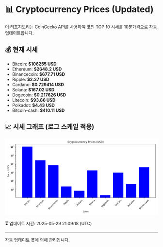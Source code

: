 
# 📊 Cryptocurrency Prices (Updated)

이 리포지토리는 CoinGecko API를 사용하여 코인 TOP 10 시세를 10분가격으로 자동 업데이트합니다.

## 💰 현재 시세
- Bitcoin: **$106255 USD**
- Ethereum: **$2648.2 USD**
- Binancecoin: **$677.71 USD**
- Ripple: **$2.27 USD**
- Cardano: **$0.729414 USD**
- Solana: **$167.02 USD**
- Dogecoin: **$0.217626 USD**
- Litecoin: **$93.86 USD**
- Polkadot: **$4.43 USD**
- Bitcoin-cash: **$410.11 USD**

## 📈 시세 그래프 (로그 스케일 적용)
![Crypto Prices](crypto_prices.png)

⏳ 업데이트 시간: 2025-05-29 21:09:18 (UTC)

---
자동 업데이트 봇에 의해 관리됩니다.
